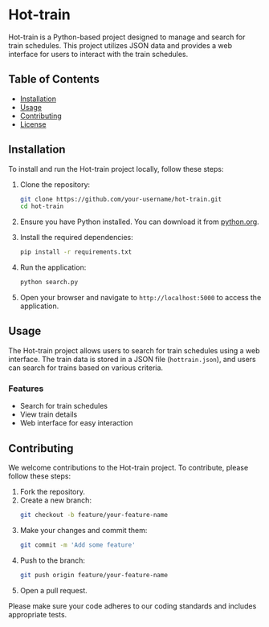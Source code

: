 
# Hot-train

Hot-train is a Python-based project designed to manage and search for train schedules. This project utilizes JSON data and provides a web interface for users to interact with the train schedules.

## Table of Contents

- [Installation](#installation)
- [Usage](#usage)
- [Contributing](#contributing)
- [License](#license)

## Installation

To install and run the Hot-train project locally, follow these steps:

1. Clone the repository:
   ```sh
   git clone https://github.com/your-username/hot-train.git
   cd hot-train
   ```

2. Ensure you have Python installed. You can download it from [python.org](https://www.python.org/).

3. Install the required dependencies:
   ```sh
   pip install -r requirements.txt
   ```

4. Run the application:
   ```sh
   python search.py
   ```

5. Open your browser and navigate to `http://localhost:5000` to access the application.

## Usage

The Hot-train project allows users to search for train schedules using a web interface. The train data is stored in a JSON file (`hottrain.json`), and users can search for trains based on various criteria.

### Features

- Search for train schedules
- View train details
- Web interface for easy interaction

## Contributing

We welcome contributions to the Hot-train project. To contribute, please follow these steps:

1. Fork the repository.
2. Create a new branch:
   ```sh
   git checkout -b feature/your-feature-name
   ```
3. Make your changes and commit them:
   ```sh
   git commit -m 'Add some feature'
   ```
4. Push to the branch:
   ```sh
   git push origin feature/your-feature-name
   ```
5. Open a pull request.

Please make sure your code adheres to our coding standards and includes appropriate tests.
